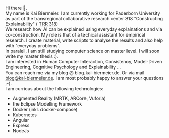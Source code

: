 Hi there 👋.  
My name is Kai Biermeier. I am currently working for Paderborn University as part of the transregional collaborative research center 318 "Constructing Explainability" (
[TRR 318](https://trr318.uni-paderborn.de/))  
We research how AI can be explained using everyday explainations and via co-construction. My role is that of a techical assistant for empirical research. I create material, write scripts to analyse the results and also help with "everyday problems".  
In paralell, I am still studying computer science on master level. I will soon write my master thesis :).  
I am interested in Human Computer Interaction, Consistency, Model-Driven Engineering, Cognitive Psychology and Explainability ...  
You can reach me via my blog @ blog.kai-biermeier.de. Or via mail blog@kai-biermeier.de. I am most probably happy to answer your questions ;-).  
I am currious about the following technologies:
- Augmented Reality (MRTK, ARCore, Vuforia)
- the Eclipse Modelling Framework
- Docker (inkl. docker-compose)
- Kubernetes
- Angular
- Express
- NodeJs

<!--
**caiusno1/caiusno1** is a ✨ _special_ ✨ repository because its `README.md` (this file) appears on your GitHub profile.

Here are some ideas to get you started:

- 🔭 I’m currently working on ...
- 🌱 I’m currently learning ...
- 👯 I’m looking to collaborate on ...
- 🤔 I’m looking for help with ...
- 💬 Ask me about ...
- 📫 How to reach me: ...
- 😄 Pronouns: ...
- ⚡ Fun fact: ...
-->
